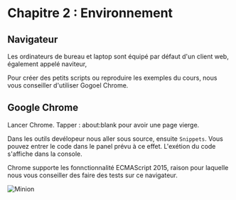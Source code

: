 # Chapitre 2 : Environnement

## Navigateur

Les ordinateurs de bureau et laptop sont équipé par défaut d'un client web, également appelé naviteur,

Pour créer des petits scripts ou reproduire les exemples du cours, nous vous conseiller d'utiliser Gogoel Chrome.


## Google Chrome

Lancer Chrome. Tapper : about:blank pour avoir une page vierge.

Dans les outils devélopeur nous aller sous source, ensuite `Snippets`. Vous pouvez entrer le code dans le panel prévu à ce effet. L'exétion du code s'affiche dans la console.

Chrome supporte les fonnctionnalité ECMAScript 2015, raison pour laquelle nous vous conseiller des faire des tests sur ce navigateur.

![Minion](https://cdn-images-1.medium.com/max/780/1*wuEXGEtTklRzgf5UmXyueg.png)
